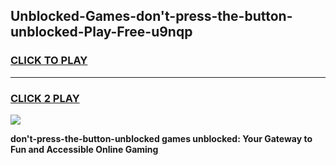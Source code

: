 
## Unblocked-Games-don't-press-the-button-unblocked-Play-Free-u9nqp
<h3>
<a href="https://premium76.site?title=don't-press-the-button-unblocked&ref=18A1">CLICK TO PLAY</a></h3>
<hr>

<h3>
<a href="https://premium76.site?title=don't-press-the-button-unblocked&ref=18A1">CLICK 2 PLAY</a>
  
</h3>

<a href="https://premium76.site?title=don't-press-the-button-unblocked&ref=18A1"><img src="https://clearcache.store/games.png"></a>


**don't-press-the-button-unblocked games unblocked: Your Gateway to Fun and Accessible Online Gaming**
